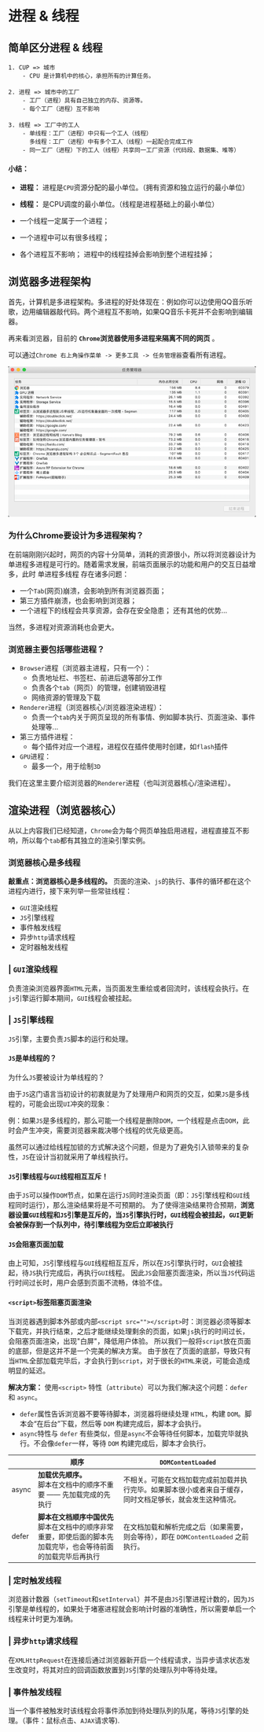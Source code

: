 # 进程 & 线程
## 简单区分进程 & 线程
```text
1. CUP => 城市
    - CPU 是计算机中的核心，承担所有的计算任务。
    
2. 进程 => 城市中的工厂
    - 工厂（进程）具有自己独立的内存、资源等。
    - 每个工厂（进程）互不影响 
    
3. 线程 => 工厂中的工人
    - 单线程：工厂（进程）中只有一个工人（线程）  
      多线程：工厂（进程）中有多个工人（线程）一起配合完成工作
    - 同一工厂（进程）下的工人（线程）共享同一工厂资源（代码段、数据集、堆等）
```
#### 小结：
- **进程：** 进程是`CPU`资源分配的最小单位。（拥有资源和独立运行的最小单位）
- **线程：** 是CPU调度的最小单位。（线程是进程基础上的最小单位）


- 一个线程一定属于一个进程；
- 一个进程中可以有很多线程；
- 各个进程互不影响；
  进程中的线程挂掉会影响到整个进程挂掉；

## 浏览器多进程架构
首先，计算机是多进程架构。多进程的好处体现在：例如你可以边使用QQ音乐听歌，边用编辑器敲代码。两个进程互不影响，如果QQ音乐卡死并不会影响到编辑器。

再来看浏览器，目前的 **`Chrome`浏览器使用多进程来隔离不同的网页** 。

可以通过`Chrome 右上角操作菜单 -> 更多工具 -> 任务管理器`查看所有进程。

![img.png](./img/img.png)
### 为什么Chrome要设计为多进程架构？
在前端刚刚兴起时，网页的内容十分简单，消耗的资源很小，所以将浏览器设计为单进程多进程是可行的。随着需求发展，前端页面展示的功能和用户的交互日益增多，此时 单进程多线程 存在诸多问题：

- 一个`Tab`(网页)崩溃，会影响到所有浏览器页面；
- 第三方插件崩溃，也会影响到浏览器；
- 一个进程下的线程会共享资源，会存在安全隐患； 
还有其他的优势...

当然，多进程对资源消耗也会更大。
### 浏览器主要包括哪些进程？
- `Browser`进程（浏览器主进程，只有一个）：
    - 负责地址栏、书签栏、前进后退等部分工作
    - 负责各个`tab`（网页）的管理，创建销毁进程
    - 网络资源的管理及下载
- `Renderer`进程（浏览器核心/浏览器渲染进程）：
    - 负责一个`tab`内关于网页呈现的所有事情、例如脚本执行、页面渲染、事件处理等...
- 第三方插件进程：
    - 每个插件对应一个进程，进程仅在插件使用时创建，如`flash`插件
- `GPU`进程：
    - 最多一个，用于绘制`3D`

我们在这里主要介绍浏览器的`Renderer`进程（也叫浏览器核心/渲染进程）。

## 渲染进程（浏览器核心）
从以上内容我们已经知道，`Chrome`会为每个网页单独启用进程，进程直接互不影响，所以每个`tab`都有其独立的渲染引擎实例。

### 浏览器核心是多线程
**敲重点：浏览器核心是多线程的。** 页面的渲染、`js`的执行、事件的循环都在这个进程内进行，接下来列举一些常驻线程：
- `GUI`渲染线程
- `JS`引擎线程
- 事件触发线程
- 异步`http`请求线程
- 定时器触发线程

### | `GUI`渲染线程
负责渲染浏览器界面`HTML`元素，当页面发生重绘或者回流时，该线程会执行。在`js`引擎运行脚本期间，`GUI`线程会被挂起。
### | `JS`引擎线程
`JS`引擎，主要负责`JS`脚本的运行和处理。
#### `JS`是单线程的？
为什么`JS`要被设计为单线程的？

由于`JS`这门语言当初设计的初衷就是为了处理用户和网页的交互，如果`JS`是多线程的，可能会出现`UI`冲突的现象：

例：如果`JS`是多线程的，那么可能一个线程是删除`DOM`，一个线程是点击`DOM`，此时会产生冲突，需要浏览器来裁决哪个线程的优先级更高。

虽然可以通过给线程加锁的方式解决这个问题，但是为了避免引入锁带来的复杂性，`JS`在设计当初就采用了单线程执行。
#### `JS`引擎线程与`GUI`线程相互互斥！
由于`JS`可以操作`DOM`节点，如果在运行`JS`同时渲染页面（即：`JS`引擎线程和`GUI`线程同时运行），那么渲染结果将是不可预期的。
为了使得渲染结果符合预期，**浏览器设置`GUI`线程和`JS`引擎是互斥的，当`JS`引擎执行时，`GUI`线程会被挂起，`GUI`更新会被保存到一个队列中，待引擎线程为空后立即被执行**

#### `JS`会阻塞页面加载
由上可知，`JS`引擎线程与`GUI`线程相互互斥，所以在`JS`引擎执行时，`GUI`会被挂起，待`JS`执行完成后，再执行`GUI`线程。
因此`JS`会阻塞页面渲染，所以当`JS`代码运行时间过长时，用户会感到页面不流畅，体验不佳。

#### `<script>`标签阻塞页面渲染
当浏览器遇到脚本外部或内部`<script src=""></script>`时：浏览器必须等脚本下载完，并执行结束，之后才能继续处理剩余的页面，如果`js`执行的时间过长，会阻塞页面渲染，出现"白屏"，降低用户体验。
所以我们一般将`script`放在页面的底部，但是这并不是一个完美的解决方案。
由于放在了页面的底部，导致只有当`HTML`全部加载完毕后，才会执行到`script`，对于很长的`HTML`来说，可能会造成明显的延迟。

**解决方案：** 使用`<script>` 特性（`attribute`）可以为我们解决这个问题：`defer` 和 `async`。

- `defer`属性告诉浏览器不要等待脚本，浏览器将继续处理 `HTML`，构建 `DOM`。脚本会“在后台”下载，然后等 `DOM` 构建完成后，脚本才会执行。
- `async`特性与 `defer` 有些类似，但是`async`不会等待任何脚本，加载完毕就执行。不会像`defer`一样，等待 `DOM` 构建完成后，脚本才会执行。

|     | 顺序  | `DOMContentLoaded`  |
|  ----  | ----  | ----  |
| async  | **加载优先顺序。**<br/>脚本在文档中的顺序不重要 —— 先加载完成的先执行 | 不相关。可能在文档加载完成前加载并执行完毕。如果脚本很小或者来自于缓存，同时文档足够长，就会发生这种情况。  |
| defer  | **脚本在文档顺序中国优先**<br/>脚本在文档中的顺序非常重要，即使后面的脚本先加载完毕，也会等待前面的加载完毕后再执行 | 在文档加载和解析完成之后（如果需要，则会等待），即在 `DOMContentLoaded` 之前执行。| 


### | 定时触发线程
浏览器计数器（`setTimeout`和`setInterval`）并不是由`JS`引擎进程计数的，因为`JS`引擎是单线程的，如果处于堵塞进程就会影响计时器的准确性，所以需要单启一个线程来计时更为准确。

### | 异步`http`请求线程
在`XMLHttpRequest`在连接后通过浏览器新开启一个线程请求，当异步请求状态发生改变时，将其对应的回调函数放置到`JS`引擎的处理队列中等待处理。

### | 事件触发线程
当一个事件被触发时该线程会将事件添加到待处理队列的队尾，等待`JS`引擎的处理。（事件：鼠标点击、`AJAX`请求等).
